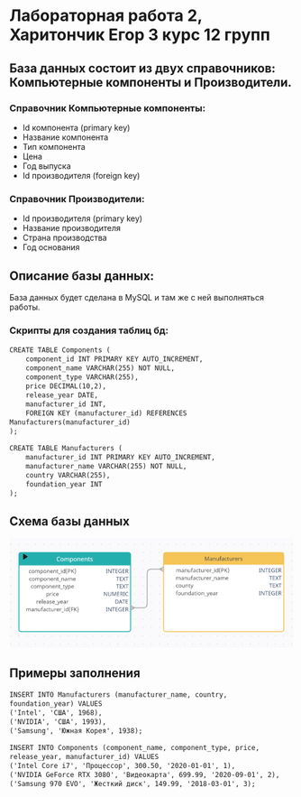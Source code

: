 # Лабораторная работа 2, Харитончик Егор 3 курс 12 групп

## База данных состоит из двух справочников: Компьютерные компоненты и Производители.

### Справочник Компьютерные компоненты:
* Id компонента (primary key)
* Название компонента
* Тип компонента
* Цена
* Год выпуска
* Id производителя (foreign key)

### Справочник Производители:
* Id производителя (primary key)
* Название производителя
* Страна производства
* Год основания

## Описание базы данных:
База данных будет сделана в MySQL и там же с ней выполняться работы.

### Скрипты для создания таблиц бд:
```
CREATE TABLE Components (
    component_id INT PRIMARY KEY AUTO_INCREMENT,
    component_name VARCHAR(255) NOT NULL,
    component_type VARCHAR(255),
    price DECIMAL(10,2),
    release_year DATE,
    manufacturer_id INT,
    FOREIGN KEY (manufacturer_id) REFERENCES Manufacturers(manufacturer_id)
);
```

```
CREATE TABLE Manufacturers (
    manufacturer_id INT PRIMARY KEY AUTO_INCREMENT,
    manufacturer_name VARCHAR(255) NOT NULL,
    country VARCHAR(255),
    foundation_year INT
);
```

## Схема базы данных
![ ](https://github.com/lJegerl/lab2_database/blob/main/%D0%A2%D0%B0%D0%B1%D0%BB%D0%B8%D1%86%D1%8B.png)

## Примеры заполнения

```
INSERT INTO Manufacturers (manufacturer_name, country, foundation_year) VALUES
('Intel', 'США', 1968),
('NVIDIA', 'США', 1993),
('Samsung', 'Южная Корея', 1938);
```

```
INSERT INTO Components (component_name, component_type, price, release_year, manufacturer_id) VALUES
('Intel Core i7', 'Процессор', 300.50, '2020-01-01', 1),
('NVIDIA GeForce RTX 3080', 'Видеокарта', 699.99, '2020-09-01', 2),
('Samsung 970 EVO', 'Жесткий диск', 149.99, '2018-03-01', 3);
```
